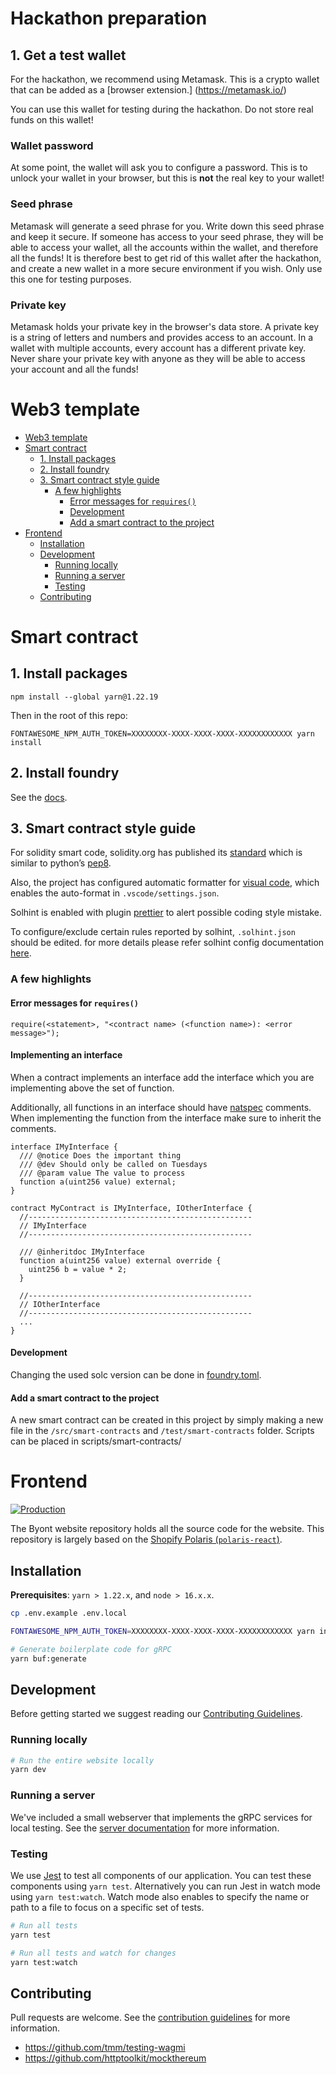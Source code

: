 # Hackathon preparation

## 1. Get a test wallet
For the hackathon, we recommend using Metamask. This is a crypto wallet that can be added as a [browser extension.] (https://metamask.io/)

You can use this wallet for testing during the hackathon. Do not store real funds on this wallet!

### Wallet password
At some point, the wallet will ask you to configure a password. This is to unlock your wallet in your browser, but this is **not** the real key to your wallet!

### Seed phrase
Metamask will generate a seed phrase for you. Write down this seed phrase and keep it secure. If someone has access to your seed phrase, they will be able to access your wallet, all the accounts within the wallet, and therefore all the funds! It is therefore best to get rid of this wallet after the hackathon, and create a new wallet in a more secure environment if you wish. Only use this one for testing purposes.

### Private key
Metamask holds your private key in the browser's data store. A private key is  a string of letters and numbers and provides access to an account. In a wallet with multiple accounts, every account has a different private key. Never share your private key with anyone as they will be able to access your account and all the funds!





# Web3 template

- [Web3 template](#web3-template)
- [Smart contract](#smart-contract)
  - [1. Install packages](#1-install-packages)
  - [2. Install foundry](#2-install-foundry)
  - [3. Smart contract style guide](#3-smart-contract-style-guide)
    - [A few highlights](#a-few-highlights)
      - [Error messages for `requires()`](#error-messages-for-requires)
      - [Development](#development)
      - [Add a smart contract to the project](#add-a-smart-contract-to-the-project)
- [Frontend](#frontend)
  - [Installation](#installation)
  - [Development](#development-1)
    - [Running locally](#running-locally)
    - [Running a server](#running-a-server)
    - [Testing](#testing)
  - [Contributing](#contributing)

# Smart contract

## 1. Install packages

```
npm install --global yarn@1.22.19
```

Then in the root of this repo:

```
FONTAWESOME_NPM_AUTH_TOKEN=XXXXXXXX-XXXX-XXXX-XXXX-XXXXXXXXXXXX yarn install
```

## 2. Install foundry

See the [docs](https://book.getfoundry.sh/getting-started/installation.html).

## 3. Smart contract style guide

For solidity smart code, solidity.org has published its [standard](https://docs.soliditylang.org/en/develop/style-guide.html) which is similar to python’s [pep8](https://www.python.org/dev/peps/pep-0008/#a-foolish-consistency-is-the-hobgoblin-of-little-minds).

Also, the project has configured automatic formatter for [visual code](https://code.visualstudio.com/), which enables the auto-format in `.vscode/settings.json`.

Solhint is enabled with plugin [prettier](https://github.com/prettier-solidity/prettier-plugin-solidity) to alert possible coding style mistake.

To configure/exclude certain rules reported by solhint, `.solhint.json` should be edited. for more details please refer solhint config documentation [here](https://github.com/protofire/solhint/blob/master/docs/rules.md#best-practise-rules).

### A few highlights

#### Error messages for `requires()`

```solidity
require(<statement>, "<contract name> (<function name>): <error message>");
```

#### Implementing an interface

When a contract implements an interface add the interface which you are implementing above the set of function.

Additionally, all functions in an interface should have [natspec](https://docs.soliditylang.org/en/develop/natspec-format.html) comments. When implementing the function from the interface make sure to inherit the comments.

```solidity
interface IMyInterface {
  /// @notice Does the important thing
  /// @dev Should only be called on Tuesdays
  /// @param value The value to process
  function a(uint256 value) external;
}

contract MyContract is IMyInterface, IOtherInterface {
  //--------------------------------------------------
  // IMyInterface
  //--------------------------------------------------

  /// @inheritdoc IMyInterface
  function a(uint256 value) external override {
    uint256 b = value * 2;
  }

  //--------------------------------------------------
  // IOtherInterface
  //--------------------------------------------------
  ...
}
```

#### Development

Changing the used solc version can be done in [foundry.toml](./foundry.toml).

#### Add a smart contract to the project

A new smart contract can be created in this project by simply making a new file in the `/src/smart-contracts` and `/test/smart-contracts` folder. Scripts can be placed in scripts/smart-contracts/

# Frontend

[![Production](https://github.com/Byont-Ventures/web3-template/actions/workflows/production.yml/badge.svg?branch=main)](https://github.com/Byont-Ventures/web3-template/actions/workflows/production.yml)

The Byont website repository holds all the source code for the website. This repository is largely based on the [Shopify Polaris (`polaris-react`)](https://github.com/Shopify/polaris/tree/main/polaris-react).

## Installation

**Prerequisites**: `yarn > 1.22.x`, and `node > 16.x.x`.

```sh
cp .env.example .env.local

FONTAWESOME_NPM_AUTH_TOKEN=XXXXXXXX-XXXX-XXXX-XXXX-XXXXXXXXXXXX yarn install

# Generate boilerplate code for gRPC
yarn buf:generate
```

## Development

Before getting started we suggest reading our [Contributing Guidelines](/CONTRIBUTING.md).

### Running locally

```sh
# Run the entire website locally
yarn dev
```

### Running a server

We've included a small webserver that implements the gRPC services for local testing. See the [server documentation](/.server/README.md) for more information.

### Testing

We use [Jest](https://jestjs.io/) to test all components of our application. You can test these components using `yarn test`. Alternatively you can run Jest in watch mode using `yarn test:watch`. Watch mode also enables to specify the name or path to a file to focus on a specific set of tests.

```sh
# Run all tests
yarn test

# Run all tests and watch for changes
yarn test:watch
```

## Contributing

Pull requests are welcome. See the [contribution guidelines](/CONTRIBUTING.md) for more information.

- https://github.com/tmm/testing-wagmi
- https://github.com/httptoolkit/mockthereum
